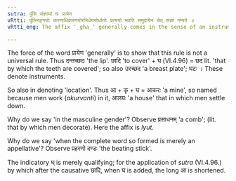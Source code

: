 ```yaml
---
sutra: पुंसि संज्ञायां घः प्रायेण
vRtti: पुंल्लिङ्गयोः करणाधिकरणयोरभिधेययोर्धातोः प्रत्ययो भवति समुदायेन चेत् संज्ञा गम्यते ॥
vRtti_eng: The affix '_gha_' generally comes in the sense of an instrument or location after a root, when the word to be formed is a name and is in the masculine gender.

---
```

The force of the word प्रायेण 'generally' is to show that this rule is not a universal rule. Thus दन्तच्छदः 'the lip'. छादि 'to cover' + घ (VI.4.96) = छद lit. 'that by which the teeth are covered'; so also उरच्छद 'a breast plate'; घटः । These denote instruments.

So also in denoting 'location'. Thus आ + कृ + घ = आकरः 'a mine', so named because men work (_akurvanti_) in it, आलयः 'a house' that in which men settle down.

Why do we say 'in the masculine gender'? Observe प्रसाधनम् 'a comb'; (lit. that by which men decorate). Here the affix is _lyut_.

Why do we say 'when the complete word so formed is merely an appellative'? Observe प्रहरणो दण्डः 'the beating stick'.

The indicatory घ् is merely qualifying; for the application of _sutra_ (VI.4.96.) by which after the causative छादि, when घ is added, the long आ is shortened.